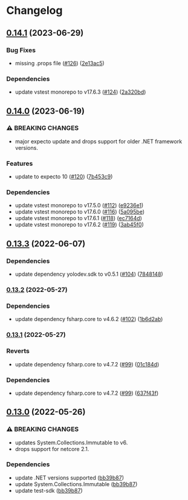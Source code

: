 # Changelog

## [0.14.1](https://github.com/YoloDev/YoloDev.Expecto.TestSdk/compare/YoloDev.Expecto.TestSdk-v0.14.0...YoloDev.Expecto.TestSdk-v0.14.1) (2023-06-29)


### Bug Fixes

* missing .props file ([#126](https://github.com/YoloDev/YoloDev.Expecto.TestSdk/issues/126)) ([2e13ac5](https://github.com/YoloDev/YoloDev.Expecto.TestSdk/commit/2e13ac5231b03964a7a7b40b81e6866de902071a))


### Dependencies

* update vstest monorepo to v17.6.3 ([#124](https://github.com/YoloDev/YoloDev.Expecto.TestSdk/issues/124)) ([2a320bd](https://github.com/YoloDev/YoloDev.Expecto.TestSdk/commit/2a320bd3a625d70b627edc2df7166deb237f1970))

## [0.14.0](https://github.com/YoloDev/YoloDev.Expecto.TestSdk/compare/YoloDev.Expecto.TestSdk-v0.13.3...YoloDev.Expecto.TestSdk-v0.14.0) (2023-06-19)


### ⚠ BREAKING CHANGES

* major expecto update and drops support for older .NET framework versions.

### Features

* update to expecto 10 ([#120](https://github.com/YoloDev/YoloDev.Expecto.TestSdk/issues/120)) ([7b453c9](https://github.com/YoloDev/YoloDev.Expecto.TestSdk/commit/7b453c9ff2270927fccf1495b64924db31441fb7))


### Dependencies

* update vstest monorepo to v17.5.0 ([#112](https://github.com/YoloDev/YoloDev.Expecto.TestSdk/issues/112)) ([e9236e1](https://github.com/YoloDev/YoloDev.Expecto.TestSdk/commit/e9236e185b5890c190bf61f86ced50a1dddb082f))
* update vstest monorepo to v17.6.0 ([#116](https://github.com/YoloDev/YoloDev.Expecto.TestSdk/issues/116)) ([5a095be](https://github.com/YoloDev/YoloDev.Expecto.TestSdk/commit/5a095beddc9f89884a77d339be2e811c692d20f7))
* update vstest monorepo to v17.6.1 ([#118](https://github.com/YoloDev/YoloDev.Expecto.TestSdk/issues/118)) ([ec7164d](https://github.com/YoloDev/YoloDev.Expecto.TestSdk/commit/ec7164dce8bb25f4579ed0b249a88375b7b435c8))
* update vstest monorepo to v17.6.2 ([#119](https://github.com/YoloDev/YoloDev.Expecto.TestSdk/issues/119)) ([3ab45f0](https://github.com/YoloDev/YoloDev.Expecto.TestSdk/commit/3ab45f0a71d8f062eb80c37777f6a88b7544702b))

## [0.13.3](https://github.com/YoloDev/YoloDev.Expecto.TestSdk/compare/YoloDev.Expecto.TestSdk-v0.13.2...YoloDev.Expecto.TestSdk-v0.13.3) (2022-06-07)


### Dependencies

* update dependency yolodev.sdk to v0.5.1 ([#104](https://github.com/YoloDev/YoloDev.Expecto.TestSdk/issues/104)) ([7848148](https://github.com/YoloDev/YoloDev.Expecto.TestSdk/commit/7848148bac04523116a6f3fec20b681443959193))

### [0.13.2](https://github.com/YoloDev/YoloDev.Expecto.TestSdk/compare/YoloDev.Expecto.TestSdk-v0.13.1...YoloDev.Expecto.TestSdk-v0.13.2) (2022-05-27)


### Dependencies

* update dependency fsharp.core to v4.6.2 ([#102](https://github.com/YoloDev/YoloDev.Expecto.TestSdk/issues/102)) ([1b6d2ab](https://github.com/YoloDev/YoloDev.Expecto.TestSdk/commit/1b6d2abb7998d86b41344cf05ea0a7ee1fb62e60))

### [0.13.1](https://github.com/YoloDev/YoloDev.Expecto.TestSdk/compare/YoloDev.Expecto.TestSdk-v0.13.0...YoloDev.Expecto.TestSdk-v0.13.1) (2022-05-27)


### Reverts

* update dependency fsharp.core to v4.7.2 ([#99](https://github.com/YoloDev/YoloDev.Expecto.TestSdk/issues/99)) ([01c184d](https://github.com/YoloDev/YoloDev.Expecto.TestSdk/commit/01c184df9d8e1eaae4a764a6d232793858f07a5b))


### Dependencies

* update dependency fsharp.core to v4.7.2 ([#99](https://github.com/YoloDev/YoloDev.Expecto.TestSdk/issues/99)) ([637f43f](https://github.com/YoloDev/YoloDev.Expecto.TestSdk/commit/637f43fb7b5589054f657800c911ba801430c9a0))

## [0.13.0](https://github.com/YoloDev/YoloDev.Expecto.TestSdk/compare/YoloDev.Expecto.TestSdk-v0.12.20...YoloDev.Expecto.TestSdk-v0.13.0) (2022-05-26)


### ⚠ BREAKING CHANGES

* updates System.Collections.Immutable to v6.
* drops support for netcore 2.1.

### Dependencies

* update .NET versions supported ([bb39b87](https://github.com/YoloDev/YoloDev.Expecto.TestSdk/commit/bb39b87a3ccd4afbee19a4bc87b8456d19781326))
* update System.Collections.Immutable ([bb39b87](https://github.com/YoloDev/YoloDev.Expecto.TestSdk/commit/bb39b87a3ccd4afbee19a4bc87b8456d19781326))
* update test-sdk ([bb39b87](https://github.com/YoloDev/YoloDev.Expecto.TestSdk/commit/bb39b87a3ccd4afbee19a4bc87b8456d19781326))
